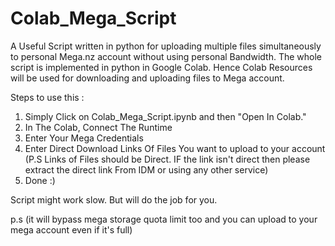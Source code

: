 # Colab_Mega_Script

A Useful Script written in python for uploading multiple files simultaneously to personal Mega.nz account without using personal Bandwidth.
The whole script is implemented in python in Google Colab. Hence Colab Resources will be used for downloading and uploading files to Mega account.

Steps to use this :
1. Simply Click on Colab_Mega_Script.ipynb and then "Open In Colab."
2. In The Colab, Connect The Runtime
3. Enter Your Mega Credentials
4. Enter Direct Download Links Of Files You want to upload to your account (P.S Links of Files should be Direct. IF the link isn't direct then please extract the direct link From IDM or using any other service)
5. Done :)

Script might work slow. But will do the job for you.



p.s (it will bypass mega storage quota limit too and you can upload to your mega account even if it's full)
